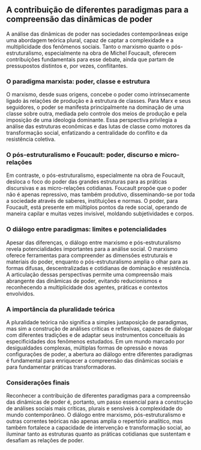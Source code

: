 
## A contribuição de diferentes paradigmas para a compreensão das dinâmicas de poder

A análise das dinâmicas de poder nas sociedades contemporâneas exige uma abordagem teórica plural, capaz de captar a complexidade e a multiplicidade dos fenômenos sociais. Tanto o marxismo quanto o pós-estruturalismo, especialmente na obra de Michel Foucault, oferecem contribuições fundamentais para esse debate, ainda que partam de pressupostos distintos e, por vezes, conflitantes.

### O paradigma marxista: poder, classe e estrutura

O marxismo, desde suas origens, concebe o poder como intrinsecamente ligado às relações de produção e à estrutura de classes. Para Marx e seus seguidores, o poder se manifesta principalmente na dominação de uma classe sobre outra, mediada pelo controle dos meios de produção e pela imposição de uma ideologia dominante. Essa perspectiva privilegia a análise das estruturas econômicas e das lutas de classe como motores da transformação social, enfatizando a centralidade do conflito e da resistência coletiva.

### O pós-estruturalismo e Foucault: poder, discurso e micro-relações

Em contraste, o pós-estruturalismo, especialmente na obra de Foucault, desloca o foco do poder das grandes estruturas para as práticas discursivas e as micro-relações cotidianas. Foucault propõe que o poder não é apenas repressivo, mas também produtivo, disseminando-se por toda a sociedade através de saberes, instituições e normas. O poder, para Foucault, está presente em múltiplos pontos da rede social, operando de maneira capilar e muitas vezes invisível, moldando subjetividades e corpos.

### O diálogo entre paradigmas: limites e potencialidades

Apesar das diferenças, o diálogo entre marxismo e pós-estruturalismo revela potencialidades importantes para a análise social. O marxismo oferece ferramentas para compreender as dimensões estruturais e materiais do poder, enquanto o pós-estruturalismo amplia o olhar para as formas difusas, descentralizadas e cotidianas de dominação e resistência. A articulação dessas perspectivas permite uma compreensão mais abrangente das dinâmicas de poder, evitando reducionismos e reconhecendo a multiplicidade dos agentes, práticas e contextos envolvidos.

### A importância da pluralidade teórica

A pluralidade teórica não significa a simples justaposição de paradigmas, mas sim a construção de análises críticas e reflexivas, capazes de dialogar com diferentes tradições e de adaptar seus instrumentos conceituais às especificidades dos fenômenos estudados. Em um mundo marcado por desigualdades complexas, múltiplas formas de opressão e novas configurações de poder, a abertura ao diálogo entre diferentes paradigmas é fundamental para enriquecer a compreensão das dinâmicas sociais e para fundamentar práticas transformadoras.

### Considerações finais

Reconhecer a contribuição de diferentes paradigmas para a compreensão das dinâmicas de poder é, portanto, um passo essencial para a construção de análises sociais mais críticas, plurais e sensíveis à complexidade do mundo contemporâneo. O diálogo entre marxismo, pós-estruturalismo e outras correntes teóricas não apenas amplia o repertório analítico, mas também fortalece a capacidade de intervenção e transformação social, ao iluminar tanto as estruturas quanto as práticas cotidianas que sustentam e desafiam as relações de poder.
```
